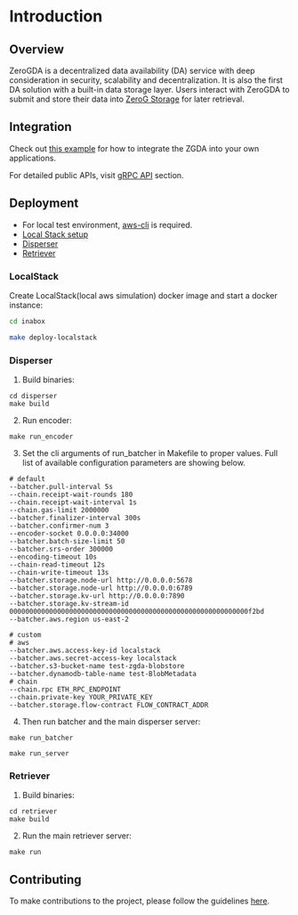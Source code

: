 # Introduction

## Overview

ZeroGDA is a decentralized data availability (DA) service with deep consideration in security, scalability and decentralization. It is also the first DA solution with a built-in data storage layer. Users interact with ZeroGDA to submit and store their data into [ZeroG Storage](<../0G Storage/>) for later retrieval.

## Integration

Check out [this example](https://github.com/zero-gravity-labs/zerog-da-example-rust) for how to integrate the ZGDA into your own applications.

For detailed public APIs, visit [gRPC API](../0G%20DA/broken-reference/) section.

## Deployment

* For local test environment, [aws-cli](https://aws.amazon.com/cli/) is required.
* [Local Stack setup](./#localstack)
* [Disperser](./#disperser)
* [Retriever](./#retriever)

### LocalStack

Create LocalStack(local aws simulation) docker image and start a docker instance:

```bash
cd inabox

make deploy-localstack
```

### Disperser

1. Build binaries:

```
cd disperser
make build
```

2. Run encoder:

```
make run_encoder
```

3. Set the cli arguments of run\_batcher in Makefile to proper values. Full list of available configuration parameters are showing below.

```
# default
--batcher.pull-interval 5s
--chain.receipt-wait-rounds 180
--chain.receipt-wait-interval 1s
--chain.gas-limit 2000000
--batcher.finalizer-interval 300s
--batcher.confirmer-num 3
--encoder-socket 0.0.0.0:34000
--batcher.batch-size-limit 50
--batcher.srs-order 300000
--encoding-timeout 10s
--chain-read-timeout 12s
--chain-write-timeout 13s
--batcher.storage.node-url http://0.0.0.0:5678
--batcher.storage.node-url http://0.0.0.0:6789
--batcher.storage.kv-url http://0.0.0.0:7890
--batcher.storage.kv-stream-id 000000000000000000000000000000000000000000000000000000000000f2bd
--batcher.aws.region us-east-2

# custom
# aws
--batcher.aws.access-key-id localstack
--batcher.aws.secret-access-key localstack
--batcher.s3-bucket-name test-zgda-blobstore
--batcher.dynamodb-table-name test-BlobMetadata
# chain
--chain.rpc ETH_RPC_ENDPOINT
--chain.private-key YOUR_PRIVATE_KEY
--batcher.storage.flow-contract FLOW_CONTRACT_ADDR
```

4. Then run batcher and the main disperser server:

```
make run_batcher

make run_server
```

### Retriever

1. Build binaries:

```
cd retriever
make build
```

2. Run the main retriever server:

```
make run
```

## Contributing

To make contributions to the project, please follow the guidelines [here](../../contributing.md).
